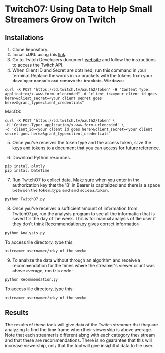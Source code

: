 # TwitchO7: Using Data to Help Small Streamers Grow on Twitch

## Installations
1. Clone Repository.
2. Install cURL using this [link](https://curl.se/download.html).
3. Go to Twitch Developers document [website](https://dev.twitch.tv/docs/authentication/) and follow the instructions to access the Twitch API.
4. When Client ID and Secret are obtained, run this command in your terminal. Replace the words in <> brackets with the tokens from your developer console and remove the brackets.
Windows: 
```
curl -X POST "https://id.twitch.tv/oauth2/token" -H "Content-Type: application/x-www-form-urlencoded" -d "client_id=<your client id goes here>&client_secret=<your client secret goes here>&grant_type=client_credentials"
```

MacOS:
```
curl -X POST 'https://id.twitch.tv/oauth2/token' \
-H 'Content-Type: application/x-www-form-urlencoded' \
-d 'client_id=<your client id goes here>&client_secret=<your client secret goes here>&grant_type=client_credentials'
```

5. Once you've received the token type and the access token, save the keys and tokens to a document that you can access for future reference.

6. Download Python resources.
```
pip install plotly
pip install DateTime
```

7. Run TwitchO7 to collect data. Make sure when you enter in the authorization key that the 'B' in Bearer is capitalized and there is a space between the token_type and and access_token.
```
python TwitchO7.py
```

8. Once you've received a sufficient amount of information from TwitchO7.py, run the analysis program to see all the information that is saved for the day of the week. This is for manual analysis of the user if they don't think Recommendation.py gives correct information
```
python Analysis.py
```
To access file directory, type this:
```
<streamer username>/<day of the week>
```

9. To analyze the data without through an algorithm and receive a recommendation for the times where the streamer's viewer count was above average, run this code:
```
python Recommendation.py
```
To access file directory, type this:
```
<streamer username>/<day of the week>
```

## Results
The results of these tools will give data of the Twitch streamer that they are analyzing to find the time frame when their viewership is above average. Note that each streamer is different along with each category they stream and that these are recommendations. There is no guarantee that this will increase viewership, only that the tool will give insightful data to the user.
